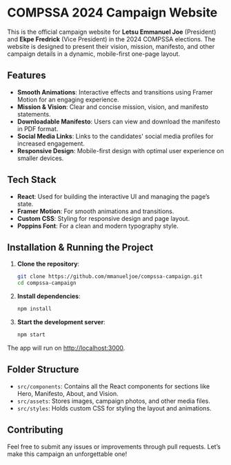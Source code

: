 # COMPSSA 2024 Campaign Website

This is the official campaign website for **Letsu Emmanuel Joe** (President) and **Ekpe Fredrick** (Vice President) in the 2024 COMPSSA elections. The website is designed to present their vision, mission, manifesto, and other campaign details in a dynamic, mobile-first one-page layout.

## Features

- **Smooth Animations**: Interactive effects and transitions using Framer Motion for an engaging experience.
- **Mission & Vision**: Clear and concise mission, vision, and manifesto statements.
- **Downloadable Manifesto**: Users can view and download the manifesto in PDF format.
- **Social Media Links**: Links to the candidates' social media profiles for increased engagement.
- **Responsive Design**: Mobile-first design with optimal user experience on smaller devices.

## Tech Stack

- **React**: Used for building the interactive UI and managing the page’s state.
- **Framer Motion**: For smooth animations and transitions.
- **Custom CSS**: Styling for responsive design and page layout.
- **Poppins Font**: For a clean and modern typography style.

## Installation & Running the Project

1. **Clone the repository**:
   ```bash
   git clone https://github.com/mmanueljoe/compssa-campaign.git
   cd compssa-campaign
   ```

2. **Install dependencies**:
   ```bash
   npm install
   ```

3. **Start the development server**:
   ```bash
   npm start
   ```

The app will run on [http://localhost:3000](http://localhost:3000).

## Folder Structure

- `src/components`: Contains all the React components for sections like Hero, Manifesto, About, and Vision.
- `src/assets`: Stores images, campaign photos, and other media files.
- `src/styles`: Holds custom CSS for styling the layout and animations.

## Contributing

Feel free to submit any issues or improvements through pull requests. Let’s make this campaign an unforgettable one!